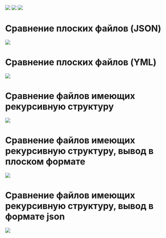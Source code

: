 <a href="https://github.com/roddy-g/python-project-lvl2/workflows/lint/badge.svg"><img src="https://github.com/roddy-g/python-project-lvl2/workflows/lint/badge.svg" /></a>
<a href="https://codeclimate.com/github/roddy-g/python-project-lvl2/maintainability"><img src="https://api.codeclimate.com/v1/badges/a964856ea18f5600db88/maintainability" /></a>
<a href="https://codeclimate.com/github/roddy-g/python-project-lvl2/test_coverage"><img src="https://api.codeclimate.com/v1/badges/a964856ea18f5600db88/test_coverage" /></a>
# Сравнение плоских файлов (JSON)
<a href="https://asciinema.org/a/ctYfHOvSn4aLSuVpSSw3YTEb7" target="_blank"><img src="https://asciinema.org/a/ctYfHOvSn4aLSuVpSSw3YTEb7.svg" /></a>
# Сравнение плоских файлов (YML)
<a href="https://asciinema.org/a/2sWAY0TH9Yjxce2v5FkntftM6" target="_blank"><img src="https://asciinema.org/a/2sWAY0TH9Yjxce2v5FkntftM6.svg" /></a>
# Сравнение файлов имеющих рекурсивную структуру
<a href="https://asciinema.org/a/1PhLAURczw5gU4Sf8wPKiAqdn" target="_blank"><img src="https://asciinema.org/a/1PhLAURczw5gU4Sf8wPKiAqdn.svg" /></a>
# Сравнение файлов имеющих рекурсивную структуру, вывод в плоском формате
<a href="https://asciinema.org/a/cuxuKkLa6QqYZ86c0h2SaPJcD" target="_blank"><img src="https://asciinema.org/a/cuxuKkLa6QqYZ86c0h2SaPJcD.svg" /></a>
# Сравнение файлов имеющих рекурсивную структуру, вывод в формате json
<a href="https://asciinema.org/a/e7zlt34P58o8MVLFKpBM5OClf" target="_blank"><img src="https://asciinema.org/a/e7zlt34P58o8MVLFKpBM5OClf.svg" /></a>
